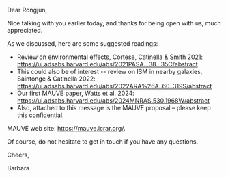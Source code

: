 Dear Rongjun,

 

Nice talking with you earlier today, and thanks for being open with us, much appreciated.

 

As we discussed, here are some suggested readings:

- Review on environmental effects, Cortese, Catinella & Smith 2021: https://ui.adsabs.harvard.edu/abs/2021PASA...38...35C/abstract
- This could also be of interest -- review on ISM in nearby galaxies, Saintonge & Catinella 2022: https://ui.adsabs.harvard.edu/abs/2022ARA%26A..60..319S/abstract
- Our first MAUVE paper, Watts et al. 2024: https://ui.adsabs.harvard.edu/abs/2024MNRAS.530.1968W/abstract
- Also, attached to this message is the MAUVE proposal – please keep this confidential. 

 

MAUVE web site: https://mauve.icrar.org/.

 

Of course, do not hesitate to get in touch if you have any questions.

 

Cheers,

Barbara